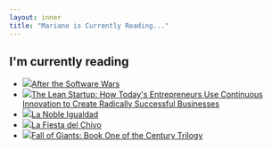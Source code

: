 ```yaml
---
layout: inner
title: "Mariano is Currently Reading..."
---
```

## I'm currently reading

<ul class='books'>
<li><img src='http://i2.listal.com/image/products/50/0578011891/books/0578011891.jpg'/><a href='http://www.listal.com/book/after-the-software-wars-keith-cary-curtis'>After the Software Wars</a></li>
<li><img src='http://i2.listal.com/image/productsus/50/0307887898/books/0307887898.jpg'/><a href='http://www.listal.com/book/lean-startup-how-todays-entrepreneurs'>The Lean Startup: How Today's Entrepreneurs Use Continuous Innovation to Create Radically Successful Businesses</a></li>
<li><img src='http://i2.listal.com/image/products/50/B00BIQ7KR6/books/B00BIQ7KR6.jpg'/><a href='http://www.listal.com/book/la-noble-igualdad'>La Noble Igualdad</a></li>
<li><img src='http://i2.listal.com/image/products/50/9505115849/books/9505115849.jpg'/><a href='http://www.listal.com/book/fiesta-del-chivo-mario-vargas-llosa'>La Fiesta del Chivo</a></li>
<li><img src='http://i2.listal.com/image/productsus/50/0451232577/books/0451232577.jpg'/><a href='http://www.listal.com/book/fall-giants-book-one-century'>Fall of Giants: Book One of the Century Trilogy</a></li>
</ul>

